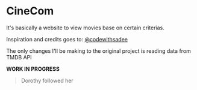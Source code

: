 # CineCom #

It's basically a website to view movies base on certain criterias.

Inspiration and credits goes to: [@codewithsadee](https://github.com/codewithsadee)

The only changes I'll be making to the original project is reading data from TMDB API

**WORK IN PROGRESS**

> Dorothy followed her
